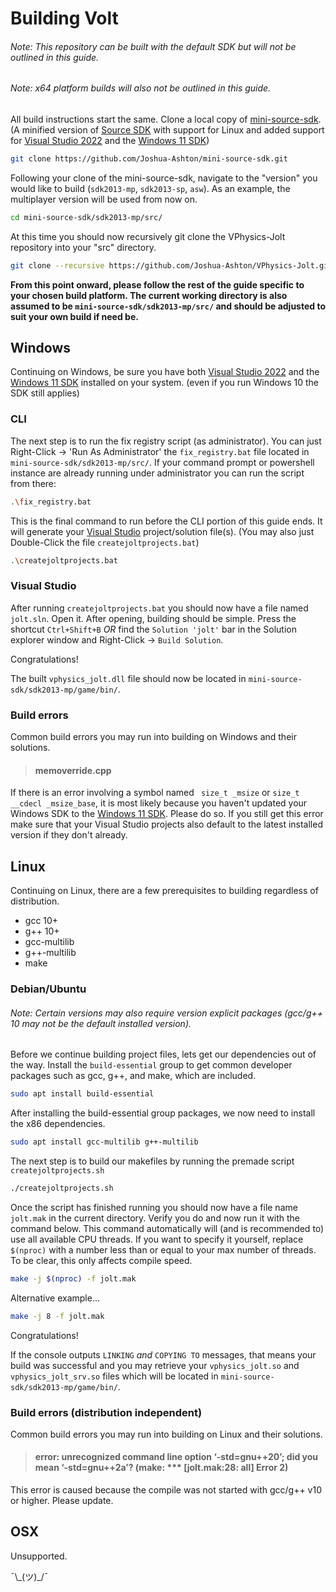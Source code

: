 # Building Volt

###### Note: This repository can be built with the default SDK but will not be outlined in this guide.
###### Note: x64 platform builds will also not be outlined in this guide.

All build instructions start the same. Clone a local copy of [mini-source-sdk](https://github.com/Joshua-Ashton/mini-source-sdk). (A minified version of [Source SDK](https://github.com/ValveSoftware/source-sdk-2013) with support for Linux and added support for [Visual Studio 2022](https://visualstudio.microsoft.com/vs/) and the [Windows 11 SDK](https://developer.microsoft.com/en-us/windows/downloads/windows-sdk/))
```bash
git clone https://github.com/Joshua-Ashton/mini-source-sdk.git
```

Following your clone of the mini-source-sdk, navigate to the "version" you would like to build (`sdk2013-mp`, `sdk2013-sp`, `asw`). As an example, the multiplayer version will be used from now on.
```bash
cd mini-source-sdk/sdk2013-mp/src/
```

At this time you should now recursively git clone the VPhysics-Jolt repository into your "src" directory.
```bash
git clone --recursive https://github.com/Joshua-Ashton/VPhysics-Jolt.git vphysics_jolt
```

<strong>From this point onward, please follow the rest of the guide specific to your chosen build platform. The current working directory is also assumed to be `mini-source-sdk/sdk2013-mp/src/` and should be adjusted to suit your own build if need be.</strong>

## Windows

Continuing on Windows, be sure you have both [Visual Studio 2022](https://visualstudio.microsoft.com/vs/) and the [Windows 11 SDK](https://developer.microsoft.com/en-us/windows/downloads/windows-sdk/) installed on your system. (even if you run Windows 10 the SDK still applies)

### CLI

The next step is to run the fix registry script (as administrator). You can just Right-Click -> 'Run As Administrator' the `fix_registry.bat` file located in `mini-source-sdk/sdk2013-mp/src/`. If your command prompt or powershell instance are already running under administrator you can run the script from there:
```bash
.\fix_registry.bat
```

This is the final command to run before the CLI portion of this guide ends. It will generate your [Visual Studio](https://visualstudio.microsoft.com/vs/) project/solution file(s). (You may also just Double-Click the file `createjoltprojects.bat`)
```bash
.\createjoltprojects.bat
```

### Visual Studio

After running `createjoltprojects.bat` you should now have a file named `jolt.sln`. Open it. After opening, building should be simple. Press the shortcut `Ctrl+Shift+B` *OR* find the `Solution 'jolt'` bar in the Solution explorer window and Right-Click -> `Build Solution`.

Congratulations!

The built `vphysics_jolt.dll` file should now be located in `mini-source-sdk/sdk2013-mp/game/bin/`.

### Build errors

Common build errors you may run into building on Windows and their solutions.

> #### memoverride.cpp

If there is an error involving a symbol named ` size_t _msize` or `size_t __cdecl _msize_base`, it is most likely because you haven't updated your Windows SDK to the [Windows 11 SDK](https://developer.microsoft.com/en-us/windows/downloads/windows-sdk/). Please do so. If you still get this error make sure that your Visual Studio projects also default to the latest installed version if they don't already.

## Linux

Continuing on Linux, there are a few prerequisites to building regardless of distribution.
- gcc 10+
- g++ 10+
- gcc-multilib
- g++-multilib
- make

### Debian/Ubuntu
###### Note: Certain versions may also require version explicit packages (gcc/g++ 10 may not be the default installed version).

Before we continue building project files, lets get our dependencies out of the way.
Install the `build-essential` group to get common developer packages such as gcc, g++, and make, which are included.
```bash
sudo apt install build-essential
```

After installing the build-essential group packages, we now need to install the x86 dependencies.
```bash
sudo apt install gcc-multilib g++-multilib
```

The next step is to build our makefiles by running the premade script `createjoltprojects.sh`
```bash
./createjoltprojects.sh
```

Once the script has finished running you should now have a file name `jolt.mak` in the current directory. Verify you do and now run it with the command below. This command automatically will (and is recommended to) use all available CPU threads. If you want to specify it yourself, replace `$(nproc)` with a number less than or equal to your max number of threads. To be clear, this only affects compile speed.
```bash
make -j $(nproc) -f jolt.mak
```

Alternative example...
```bash
make -j 8 -f jolt.mak
```

Congratulations!

If the console outputs `LINKING` *and* `COPYING TO` messages, that means your build was successful and you may retrieve your `vphysics_jolt.so` and `vphysics_jolt_srv.so` files which will be located in `mini-source-sdk/sdk2013-mp/game/bin/`.

### Build errors (distribution independent)

Common build errors you may run into building on Linux and their solutions.

> #### error: unrecognized command line option ‘-std=gnu++20’; did you mean ‘-std=gnu++2a’? (make: *** [jolt.mak:28: all] Error 2)

This error is caused because the compile was not started with gcc/g++ v10 or higher. Please update.

## OSX
Unsupported.

¯\\\_(ツ)\_/¯
